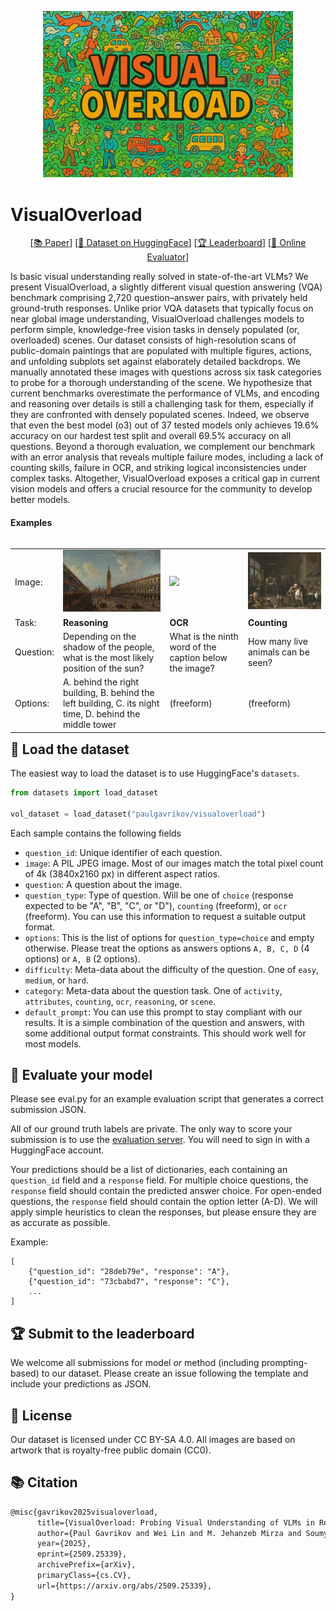 <p align="center">
<img src="./assets/logo.jpg" width="400"> <br>
</p>

# VisualOverload

<p align="center">
[<a href="http://arxiv.org/abs/2509.25339">📚 Paper</a>] 
[<a href="https://huggingface.co/datasets/paulgavrikov/visualoverload">🤗 Dataset on HuggingFace</a>]
[<a href="https://huggingface.co/spaces/paulgavrikov/visualoverload-submit">🏆 Leaderboard</a>]
[<a href="https://huggingface.co/spaces/paulgavrikov/visualoverload-submit">🎯 Online Evaluator</a>]
</p>


Is basic visual understanding really solved in state-of-the-art VLMs? We present VisualOverload, a slightly different visual question answering (VQA) benchmark comprising 2,720 question–answer pairs, with privately held ground-truth responses. Unlike prior VQA datasets that typically focus on near global image understanding, VisualOverload challenges models to perform simple, knowledge-free vision tasks in densely populated (or, overloaded) scenes. Our dataset consists of high-resolution scans of public-domain paintings that are populated with multiple figures, actions, and unfolding subplots set against elaborately detailed backdrops. We manually annotated these images with questions across six task categories to probe for a thorough understanding of the scene. We hypothesize that current benchmarks overestimate the performance of VLMs, and encoding and reasoning over details is still a challenging task for them, especially if they are confronted with densely populated scenes. Indeed, we observe that even the best model (o3) out of 37 tested models only achieves 19.6% accuracy on our hardest test split and overall 69.5% accuracy on all questions. Beyond a thorough evaluation, we complement our benchmark with an error analysis that reveals multiple failure modes, including a lack of counting skills, failure in OCR, and striking logical inconsistencies under complex tasks. Altogether, VisualOverload exposes a critical gap in current vision models and offers a crucial resource for the community to develop better models.

#### Examples

<table align="left">
  <tr>
    <td>Image:</td>
    <td><img src="./assets/1.jpg" width="400"></td>
    <td><img src="./assets/2.jpg" width="400"></td>
    <td><img src="./assets/3.jpg" width="400"></td>
  </tr>
  <tr align="left">
    <td>Task:</td>
    <td><b>Reasoning<b></td>
    <td><b>OCR<b></td>
    <td><b>Counting<b></td>
  </tr>
  <tr align="left">
    <td>Question:</td>
    <td>Depending on the shadow of the people, what is the most likely position of the sun?</td>
    <td>What is the ninth word of the caption below the image?</td>
    <td>How many live animals can be seen?</td>
  </tr>
  <tr align="left">
    <td>Options:</td>
    <td>A. behind the right building,
      B. behind the left building,
      C. its night time,
      D. behind the middle tower</td>
    <td>(freeform)</td>
    <td>(freeform)</td>
  </tr>
</table>


## 📂 Load the dataset

The easiest way to load the dataset is to use HuggingFace's `datasets`.

```python
from datasets import load_dataset

vol_dataset = load_dataset("paulgavrikov/visualoverload")
```

Each sample contains the following fields

- `question_id`: Unique identifier of each question. 
- `image`: A PIL JPEG image. Most of our images match the total pixel count of 4k (3840x2160 px) in different aspect ratios. 
- `question`: A question about the image.
- `question_type`: Type of question. Will be one of `choice` (response expected to be "A", "B", "C", or "D"), `counting` (freeform), or `ocr` (freeform). You can use this information to request a suitable output format. 
- `options`: This is the list of options for `question_type=choice` and empty otherwise. Please treat the options as answers options `A, B, C, D` (4 options) or `A, B` (2 options).
- `difficulty`: Meta-data about the difficulty of the question. One of `easy`, `medium`, or `hard`.
- `category`:  Meta-data about the question task. One of `activity`, `attributes`, `counting`, `ocr`, `reasoning`, or `scene`.
- `default_prompt`: You can use this prompt to stay compliant with our results. It is a simple combination of the question and answers, with some additional output format constraints. This should work well for most models.

## 🎯 Evaluate your model

Please see eval.py for an example evaluation script that generates a correct submission JSON.

All of our ground truth labels are private. The only way to score your submission is to use the [evaluation server](https://huggingface.co/spaces/paulgavrikov/visualoverload-submit). You will need to sign in with a HuggingFace account.  

Your predictions should be a list of dictionaries, each containing an `question_id` field and a `response` field. For multiple choice questions, the `response` field should contain the predicted answer choice. For open-ended questions, the `response` field should contain the option letter (A-D). We will apply simple heuristics to clean the responses, but please ensure they are as accurate as possible.

Example: 
```
[
    {"question_id": "28deb79e", "response": "A"}, 
    {"question_id": "73cbabd7", "response": "C"}, 
    ...
]
```

## 🏆 Submit to the leaderboard
We welcome all submissions for model *or* method (including prompting-based) to our dataset. Please create an issue following the template and include your predictions as JSON. 


## 📝 License

Our dataset is licensed under CC BY-SA 4.0. All images are based on artwork that is royalty-free public domain (CC0).

## 📚 Citation

```latex
@misc{gavrikov2025visualoverload,
      title={VisualOverload: Probing Visual Understanding of VLMs in Really Dense Scenes}, 
      author={Paul Gavrikov and Wei Lin and M. Jehanzeb Mirza and Soumya Jahagirdar and Muhammad Huzaifa and Sivan Doveh and Serena Yeung-Levy and James Glass and Hilde Kuehne},
      year={2025},
      eprint={2509.25339},
      archivePrefix={arXiv},
      primaryClass={cs.CV},
      url={https://arxiv.org/abs/2509.25339}, 
}
```
